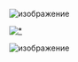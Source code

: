 ![изображение](https://github.com/Emanuel94/webApiNet6/assets/20672298/2aba6669-82dc-404a-a5df-8161e6f70b7a)

[![*](https://github.com/Emanuel94/webApiNet6/assets/20672298/2e520ae4-0e3e-43dc-803f-67628d7b78ce)](https://tinyurl.com/yr2sywjv)

![изображение](https://github.com/ColapsusHD/AsakuraMaoBotV4-MD/assets/106274886/0f288be9-301b-411c-8bc0-0765607eb8f3)
